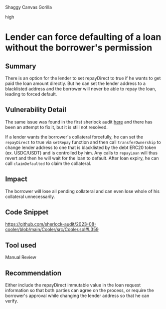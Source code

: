 Shaggy Canvas Gorilla

high

# Lender can force defaulting of a loan without the borrower's permission
## Summary
There is an option for the lender to set repayDirect to true if he wants to get paid the loan amount directly. But he can set the lender address to a blacklisted address and the borrower will never be able to repay the loan, leading to forced default. 

## Vulnerability Detail
The same issue was found in the first sherlock audit [here](https://github.com/sherlock-audit/2023-08-cooler-chinmay-farkya/issues/new?assignees=&labels=&projects=&template=audit-item.md&title=) and there has been an attempt to fix it, but it is still not resolved. 

If a lender wants the borrower's collateral forcefully, he can set the ```repayDirect``` to true via ```setRepay``` function and then call ```transferOwnership``` to change lender address to one that is blacklisted by the debt ERC20 token (ex. USDC/USDT) and is controlled by him. Any calls to ```repayLoan``` will thus revert and then he will wait for the loan to default. After loan expiry, he can call ```claimDefaulted``` to claim the collateral.

## Impact
The borrower will lose all pending collateral and can even lose whole of his collateral unnecessarily. 

## Code Snippet
https://github.com/sherlock-audit/2023-08-cooler/blob/main/Cooler/src/Cooler.sol#L359

## Tool used
Manual Review

## Recommendation
Either include the repayDirect immutable value in the loan request information so that both parties can agree on the process, or require the borrower's approval while changing the lender address so that he can verify. 
